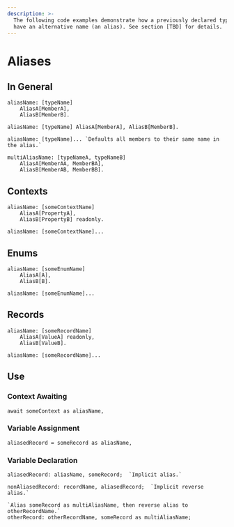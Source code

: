 ```yaml
---
description: >-
  The following code examples demonstrate how a previously declared type can
  have an alternative name (an alias). See section [TBD] for details.
---
```


# Aliases

## In General

```
aliasName: [typeName] 
    AliasA[MemberA], 
    AliasB[MemberB].
```

```
aliasName: [typeName] AliasA[MemberA], AliasB[MemberB].
```

```
aliasName: [typeName]... `Defaults all members to their same name in the alias.`
```

```
multiAliasName: [typeNameA, typeNameB]
    AliasA[MemberAA, MemberBA],
    AliasB[MemberAB, MemberBB].
```

## Contexts

```
aliasName: [someContextName]
    AliasA[PropertyA],
    AliasB[PropertyB] readonly.
```

```
aliasName: [someContextName]...
```

## Enums

```
aliasName: [someEnumName]
    AliasA[A],
    AliasB[B].
```

```
aliasName: [someEnumName]...
```

## Records

```
aliasName: [someRecordName]
    AliasA[ValueA] readonly,
    AliasB[ValueB].
```

```
aliasName: [someRecordName]...
```

## Use

### Context Awaiting

```
await someContext as aliasName,
```

### Variable Assignment

```
aliasedRecord = someRecord as aliasName,
```

### Variable Declaration

```
aliasedRecord: aliasName, someRecord;  `Implicit alias.`
```

```
nonAliasedRecord: recordName, aliasedRecord;  `Implicit reverse alias.`
```

```
`Alias someRecord as multiAliasName, then reverse alias to otherRecordName.`
otherRecord: otherRecordName, someRecord as multiAliasName;
```
